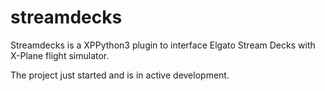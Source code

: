 # streamdecks

Streamdecks is a XPPython3 plugin to interface Elgato Stream Decks with X-Plane flight simulator.

The project just started and is in active development.